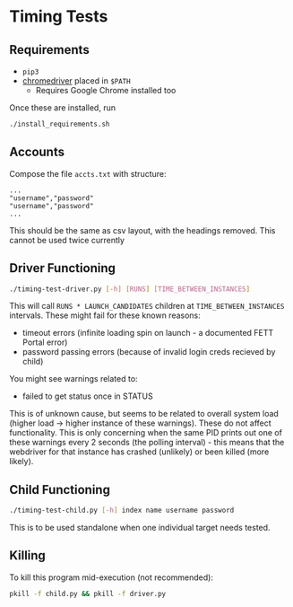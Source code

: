 # Timing Tests

## Requirements

- `pip3`
- [chromedriver](https://sites.google.com/a/chromium.org/chromedriver/home) placed in `$PATH`
    - Requires Google Chrome installed too

Once these are installed, run

```bash
./install_requirements.sh
```
    
## Accounts

Compose the file `accts.txt` with structure: 

```
...
"username","password"
"username","password"
...
```

This should be the same as csv layout, with the headings removed. This cannot be used twice currently

## Driver Functioning

```bash
./timing-test-driver.py [-h] [RUNS] [TIME_BETWEEN_INSTANCES]
```

This will call `RUNS * LAUNCH_CANDIDATES` children at `TIME_BETWEEN_INSTANCES` intervals. These might fail for these known reasons:

- timeout errors (infinite loading spin on launch - a documented FETT Portal error)
- password passing errors (because of invalid login creds recieved by child)

You might see warnings related to:

- failed to get status once in STATUS

This is of unknown cause, but seems to be related to overall system load (higher load -> higher instance of these warnings). These do not affect functionality. This is only concerning when the same PID prints out one of these warnings every 2 seconds (the polling interval) - this means that the webdriver for that instance has crashed (unlikely) or been killed (more likely).

## Child Functioning

```bash
./timing-test-child.py [-h] index name username password
```

This is to be used standalone when one individual target needs tested.

## Killing 

To kill this program mid-execution (not recommended):

```bash
pkill -f child.py && pkill -f driver.py
```
